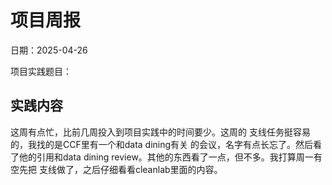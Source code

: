 # 项目周报

日期：2025-04-26

项目实践题目：

## 实践内容

这周有点忙，比前几周投入到项目实践中的时间要少。这周的
支线任务挺容易的，我找的是CCF里有一个和data dining有关
的会议，名字有点长忘了。然后看了他的引用和data dining 
review。其他的东西看了一点，但不多。我打算周一有空先把
支线做了，之后仔细看看cleanlab里面的内容。

